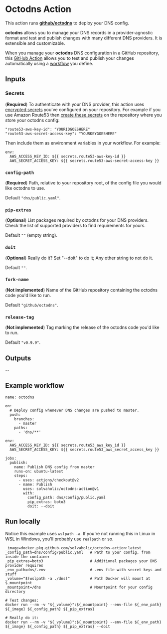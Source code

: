 # Octodns Action

This action runs [**github/octodns**](https://github.com/github/octodns) to deploy your DNS config.

**octodns** allows you to manage your DNS records in a provider-agnostic format and test and publish changes with many different DNS providers. It is extensible and customizable.

When you manage your **octodns** DNS configuration in a GitHub repository, this [GitHub Action](https://help.github.com/actions/getting-started-with-github-actions/about-github-actions) allows you to test and publish your changes automatically using a [workflow](https://help.github.com/actions/configuring-and-managing-workflows) you define.

## Inputs

### Secrets

(**Required**) To authenticate with your DNS provider, this action uses [encrypted secrets](https://help.github.com/actions/configuring-and-managing-workflows/creating-and-storing-encrypted-secrets#about-encrypted-secrets) you've configured on your repository. For example if you use Amazon Route53 then [create these secrets](https://help.github.com/actions/configuring-and-managing-workflows/creating-and-storing-encrypted-secrets#creating-encrypted-secrets) on the repository where you store your octodns config:

    "route53-aws-key-id": "YOURIDGOESHERE"
    "route53-aws-secret-access-key": "YOURKEYGOESHERE"

Then include them as environment variables in your workflow. For example:

```
env:
  AWS_ACCESS_KEY_ID: ${{ secrets.route53-aws-key-id }}
  AWS_SECRET_ACCESS_KEY: ${{ secrets.route53-aws-secret-access-key }}
```

### `config-path`

(**Required**) Path, relative to your repository root, of the config file you would like octodns to use.

Default `"dns/public.yaml"`.

### `pip-extras`

(**Optional**) List packages required by octodns for your DNS providers. Check the list of supported providers to find requirements for yours.

Default `""` (empty string).

### `doit`

(**Optional**) Really do it? Set "--doit" to do it; Any other string to not do it.

Default `""`.

### `fork-name`

(**Not implemented**) Name of the GitHub repository containing the octodns code you'd like to run.

Default `"github/octodns"`.

### `release-tag`

(**Not implemented**) Tag marking the release of the octodns code you'd like to run.

Default `"v0.9.9"`.

## Outputs

--

## Example workflow

```
name: octodns

on:
  # Deploy config whenever DNS changes are pushed to master.
  push:
    branches:
      - master
    paths:
      - 'dns/**'

env:
  AWS_ACCESS_KEY_ID: ${{ secrets.route53_aws_key_id }}
  AWS_SECRET_ACCESS_KEY: ${{ secrets.route53_aws_secret_access_key }}

jobs:
  publish:
    name: Publish DNS config from master
    runs-on: ubuntu-latest
    steps:
      - uses: actions/checkout@v2
      - name: Publish
        uses: solvaholic/octodns-action@v1
        with:
          config_path: dns/config/public.yaml
          pip_extras: boto3
          doit: --doit
```

## Run locally

Notice this example uses `wslpath -a`. If you're not running this in Linux in WSL in Windows, you'll probably use `realpath` or so.

```
_image=docker.pkg.github.com/solvaholic/octodns-action:latest
_config_path=dns/config/public.yaml   # Path to your config, from inside the container
_pip_extras=boto3                     # Additional packages your DNS provider requires
_env_path=dns/.env                    # .env file with secret keys and stuff
_volume="$(wslpath -a ./dns)"         # Path Docker will mount at $_mountpoint
_mountpoint=/dns                      # Mountpoint for your config directory

# Test changes:
docker run --rm -v "${_volume}":${_mountpoint} --env-file ${_env_path} ${_image} ${_config_path} ${_pip_extras}

# Really do it:
docker run --rm -v "${_volume}":${_mountpoint} --env-file ${_env_path} ${_image} ${_config_path} ${_pip_extras} --doit
```
